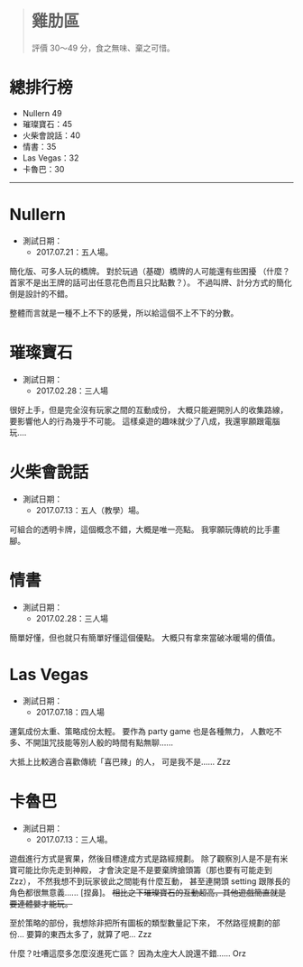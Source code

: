 > # 雞肋區 #
> 評價 30～49 分，食之無味、棄之可惜。


總排行榜
========

* Nullern 49
* 璀璨寶石：45
* 火柴會說話：40
* 情書：35
* Las Vegas：32
* 卡魯巴：30


----------------------------------------------------------------------


Nullern
=======

* 測試日期：
	* 2017.07.21：五人場。

簡化版、可多人玩的橋牌。
對於玩過（基礎）橋牌的人可能還有些困擾
（什麼？首家不是出王牌的話可出任意花色而且只比點數？）。
不過叫牌、計分方式的簡化倒是設計的不錯。

整體而言就是一種不上不下的感覺，所以給這個不上不下的分數。


璀璨寶石
========

* 測試日期：
	* 2017.02.28：三人場

很好上手，但是完全沒有玩家之間的互動成份，
大概只能避開別人的收集路線，要影響他人的行為幾乎不可能。
這樣桌遊的趣味就少了八成，我還寧願跟電腦玩....


火柴會說話
==========

* 測試日期：
	* 2017.07.13：五人（教學）場。

可組合的透明卡牌，這個概念不錯，大概是唯一亮點。
我寧願玩傳統的比手畫腳。


情書
====

* 測試日期：
	* 2017.02.28：三人場

簡單好懂，但也就只有簡單好懂這個優點。
大概只有拿來當破冰暖場的價值。


Las Vegas
=========

* 測試日期：
	* 2017.07.18：四人場

運氣成份太重、策略成份太輕。
要作為 party game 也是各種無力，
人數吃不多、不開詛咒技能等別人骰的時間有點無聊......

大抵上比較適合喜歡傳統「喜巴辣」的人，
可是我不是...... Zzz


卡魯巴
======

* 測試日期：
	* 2017.07.13：三人場。

遊戲進行方式是賓果，然後目標達成方式是路經規劃。
除了觀察別人是不是有米寶可能比你先走到神殿，
才會決定是不是要棄牌搶頭籌（那也要有可能走到 Zzz），
不然我想不到玩家彼此之間能有什麼互動，
甚至連開頭 setting 跟隊長的角色都很無意義...... [捏鼻]。
~~相比之下璀璨寶石的互動超高，其他遊戲簡直就是要連體嬰才能玩。~~

至於策略的部份，我想除非把所有圖板的類型數量記下來，
不然路徑規劃的部份... 要算的東西太多了，就算了吧... Zzz

什麼？吐嘈這麼多怎麼沒進死亡區？
因為太座大人說還不錯...... Orz
